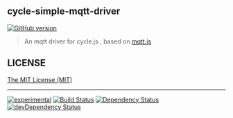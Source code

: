 ## cycle-simple-mqtt-driver

[![GitHub version](https://badge.fury.io/gh/kaosat-dev%2Fcycle-simple-mqtt-driver.svg)](https://badge.fury.io/gh/kaosat-dev%2Fcycle-simple-mqtt-driver)

>An mqtt driver for cycle.js , based on [mqtt.js](https://github.com/mqttjs/MQTT.js)


## LICENSE

[The MIT License (MIT)](https://github.com/kaosat-dev/cycle-simple-mqtt-driver/blob/master/LICENSE)

- - -

[![experimental](mqtt://badges.github.io/stability-badges/dist/experimental.svg)](http://github.com/badges/stability-badges)
[![Build Status](https://travis-ci.org/kaosat-dev/cycle-simple-mqtt-driver.svg)](https://travis-ci.org/kaosat-dev/cycle-simple-mqtt-driver)
[![Dependency Status](https://david-dm.org/kaosat-dev/cycle-simple-mqtt-driver.svg)](https://david-dm.org/kaosat-dev/cycle-simple-mqtt-driver)
[![devDependency Status](https://david-dm.org/kaosat-dev/cycle-simple-mqtt-driver/dev-status.svg)](https://david-dm.org/kaosat-dev/cycle-simple-mqtt-driver#info=devDependencies)